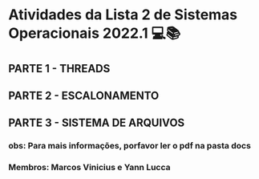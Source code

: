 # Atividades da Lista 2 de Sistemas Operacionais 2022.1 💻📚

## PARTE 1 - THREADS

## PARTE 2 - ESCALONAMENTO

## PARTE 3 - SISTEMA DE ARQUIVOS

### obs: Para mais informações, porfavor ler o pdf na pasta docs
### Membros: Marcos Vinicius e Yann Lucca
